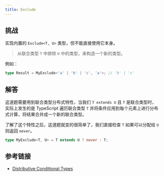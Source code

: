 ```yaml
---
title: Exclude
---
```


## 挑战

实现内置的 `Exclude<T, U>` 类型，但不能直接使用它本身。

> 从联合类型 `T` 中排除 `U` 中的类型，来构造一个新的类型。

例如：

```ts
type Result = MyExclude<'a' | 'b' | 'c', 'a'>; // 'b' | 'c'
```

## 解答

这道题需要用到联合类型分布式特性，当我们 `T extends U` 且 `T` 是联合类型时，实际上发生的是 TypeScript 遍历联合类型 `T` 并将条件应用到每个元素上进行分布式计算，将结果合并成一个新的联合类型。

了解了这个特性之后，这道题就变的很简单了，我们直接检查 `T` 如果可以分配给 `U` 则返回 `never`。

```ts
type MyExclude<T, U> = T extends U ? never : T;
```

## 参考链接

- [Distributive Conditional Types](https://www.typescriptlang.org/docs/handbook/2/conditional-types.html#distributive-conditional-types)
